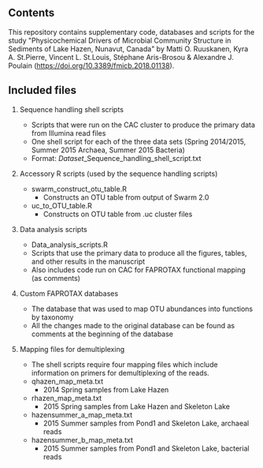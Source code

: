 ## Contents

This repository contains supplementary code, databases and scripts for the study "Physicochemical Drivers of Microbial Community Structure in Sediments of Lake Hazen, Nunavut, Canada" by Matti O. Ruuskanen, Kyra A. St.Pierre, Vincent L. St.Louis, Stéphane Aris-Brosou & Alexandre J. Poulain (https://doi.org/10.3389/fmicb.2018.01138).

## Included files

1. Sequence handling shell scripts
	- Scripts that were run on the CAC cluster to produce the primary data from Illumina read files
	- One shell script for each of the three data sets (Spring 2014/2015, Summer 2015 Archaea, Summer 2015 Bacteria)
	- Format: *Dataset*_Sequence_handling_shell_script.txt

2. Accessory R scripts (used by the sequence handling scripts)
	- swarm_construct_otu_table.R
		* Constructs an OTU table from output of Swarm 2.0
	- uc_to_OTU_table.R
		* Constructs on OTU table from .uc cluster files
		
3. Data analysis scripts
	- Data_analysis_scripts.R
	- Scripts that use the primary data to produce all the figures, tables, and other results in the manuscript
	- Also includes code run on CAC for FAPROTAX functional mapping (as comments)

4. Custom FAPROTAX databases
	- The database that was used to map OTU abundances into functions by taxonomy
	- All the changes made to the original database can be found as comments at the beginning of the database
5. Mapping files for demultiplexing
	- The shell scripts require four mapping files which include information on primers for demultiplexing of the reads.
	- qhazen_map_meta.txt
		* 2014 Spring samples from Lake Hazen
	- rhazen_map_meta.txt
		* 2015 Spring samples from Lake Hazen and Skeleton Lake
	- hazensummer_a_map_meta.txt
		* 2015 Summer samples from Pond1 and Skeleton Lake, archaeal reads
	- hazensummer_b_map_meta.txt
		* 2015 Summer samples from Pond1 and Skeleton Lake, bacterial reads
